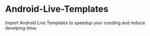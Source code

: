 # Android-Live-Templates
Import Android Live Templates to speedup your cooding and reduce develping timw.
